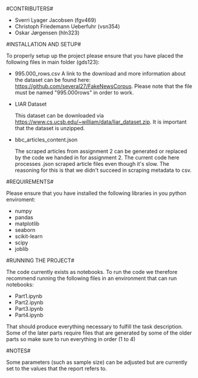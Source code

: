 #CONTRIBUTERS#

- Sverri Lyager Jacobsen (fgv469)
- Christoph Friedemann Ueberfuhr (vsn354)
- Oskar Jørgensen (hln323)


#INSTALLATION AND SETUP#

To properly setup up the project please ensure that you have placed the following files in main folder (gds123):  

- 995.000_rows.csv
    A link to the download and more information about the dataset can be found here: https://github.com/several27/FakeNewsCorpus. Please note that the file must be named "995.000rows" in order to work.

- LIAR Dataset

    This dataset can be downloaded via https://www.cs.ucsb.edu/~william/data/liar_dataset.zip. 
    It is important that the dataset is unzipped.


- bbc_articles_content.json
    
    The scraped articles from assignment 2  can be generated or replaced by the code we handed in for assignment 2. The current code here processes .json scraped article files even though it's slow. The reasoning for this is that we didn't succeed in scraping metadata to csv.

#REQUIREMENTS#

Please ensure that you have installed the following libraries in you python enviroment: 

- numpy
- pandas
- matplotlib
- seaborn
- scikit-learn
- scipy
- joblib


#RUNNING THE PROJECT#

The code currently exists as notebooks. To run the code we therefore recommend running the following files in an environment that can run notebooks:

- Part1.ipynb
- Part2.ipynb
- Part3.ipynb
- Part4.ipynb

That should produce everything necessary to fulfill the task description. Some of the later parts require files that are generated by some of the older parts so make sure to run everything in order (1 to 4)

#NOTES#

Some parameters (such as sample size) can be adjusted but are currently set to the values that the report refers to.
